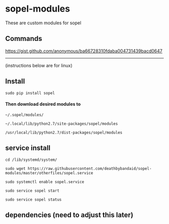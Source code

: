 # sopel-modules

These are custom modules for sopel

## Commands

https://gist.github.com/anonymous/ba66728310fdaba004731439bacd0647
______________________________________


(instructions below are for linux)

## Install
`sudo pip install sopel`

#### Then download desired modules to
`~/.sopel/modules/`

`~/.local/lib/python2.7/site-packages/sopel/modules`

`/usr/local/lib/python2.7/dist-packages/sopel/modules`

## service install
`cd /lib/systemd/system/`

`sudo wget https://raw.githubusercontent.com/deathbybandaid/sopel-modules/master/otherfiles/sopel.service`

`sudo systemctl enable sopel.service`

`sudo service sopel start`

`sudo service sopel status`

## dependencies (need to adjust this later)
